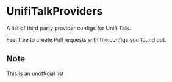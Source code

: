 # UnifiTalkProviders
A list of third party provider configs for Unifi Talk.

Feel free to create Pull requests with the configs you found out.

## Note
This is an unofficial list
